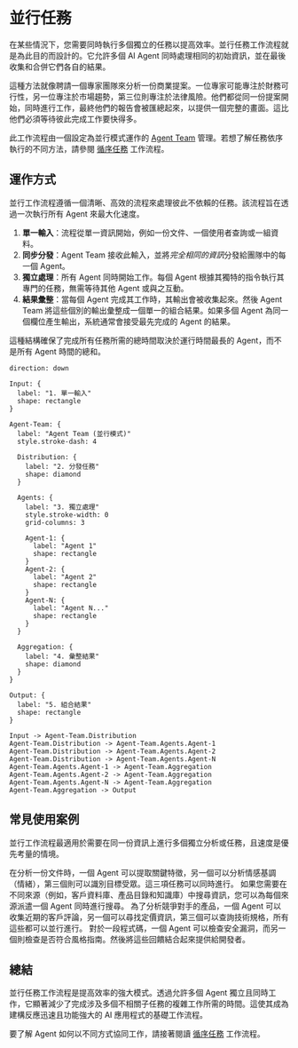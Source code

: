 # 並行任務

在某些情況下，您需要同時執行多個獨立的任務以提高效率。並行任務工作流程就是為此目的而設計的。它允許多個 AI Agent 同時處理相同的初始資訊，並在最後收集和合併它們各自的結果。

這種方法就像聘請一個專家團隊來分析一份商業提案。一位專家可能專注於財務可行性，另一位專注於市場趨勢，第三位則專注於法律風險。他們都從同一份提案開始，同時進行工作，最終他們的報告會被匯總起來，以提供一個完整的畫面。這比他們必須等待彼此完成工作要快得多。

此工作流程由一個設定為並行模式運作的 [Agent Team](./user-guide-understanding-agents-agent-teams.md) 管理。若想了解任務依序執行的不同方法，請參閱 [循序任務](./user-guide-common-workflows-sequential-tasks.md) 工作流程。

## 運作方式

並行工作流程遵循一個清晰、高效的流程來處理彼此不依賴的任務。該流程旨在透過一次執行所有 Agent 來最大化速度。

1.  **單一輸入**：流程從單一資訊開始，例如一份文件、一個使用者查詢或一組資料。
2.  **同步分發**：Agent Team 接收此輸入，並將*完全相同的資訊*分發給團隊中的每一個 Agent。
3.  **獨立處理**：所有 Agent 同時開始工作。每個 Agent 根據其獨特的指令執行其專門的任務，無需等待其他 Agent 或與之互動。
4.  **結果彙整**：當每個 Agent 完成其工作時，其輸出會被收集起來。然後 Agent Team 將這些個別的輸出彙整成一個單一的組合結果。如果多個 Agent 為同一個欄位產生輸出，系統通常會接受最先完成的 Agent 的結果。

這種結構確保了完成所有任務所需的總時間取決於運行時間最長的 Agent，而不是所有 Agent 時間的總和。

```d2
direction: down

Input: {
  label: "1. 單一輸入"
  shape: rectangle
}

Agent-Team: {
  label: "Agent Team (並行模式)"
  style.stroke-dash: 4

  Distribution: {
    label: "2. 分發任務"
    shape: diamond
  }

  Agents: {
    label: "3. 獨立處理"
    style.stroke-width: 0
    grid-columns: 3

    Agent-1: { 
      label: "Agent 1"
      shape: rectangle 
    }
    Agent-2: { 
      label: "Agent 2"
      shape: rectangle 
    }
    Agent-N: {
      label: "Agent N..."
      shape: rectangle
    }
  }

  Aggregation: {
    label: "4. 彙整結果"
    shape: diamond
  }
}

Output: {
  label: "5. 組合結果"
  shape: rectangle
}

Input -> Agent-Team.Distribution
Agent-Team.Distribution -> Agent-Team.Agents.Agent-1
Agent-Team.Distribution -> Agent-Team.Agents.Agent-2
Agent-Team.Distribution -> Agent-Team.Agents.Agent-N
Agent-Team.Agents.Agent-1 -> Agent-Team.Aggregation
Agent-Team.Agents.Agent-2 -> Agent-Team.Aggregation
Agent-Team.Agents.Agent-N -> Agent-Team.Aggregation
Agent-Team.Aggregation -> Output

```

## 常見使用案例

並行工作流程最適用於需要在同一份資訊上進行多個獨立分析或任務，且速度是優先考量的情境。

<x-cards data-columns="2">
  <x-card data-title="多視角內容分析" data-icon="lucide:scan-text">
    在分析一份文件時，一個 Agent 可以提取關鍵特徵，另一個可以分析情感基調（情緒），第三個則可以識別目標受眾。這三項任務可以同時進行。
  </x-card>
  <x-card data-title="並行資料查詢" data-icon="lucide:database-zap">
    如果您需要在不同來源（例如，客戶資料庫、產品目錄和知識庫）中搜尋資訊，您可以為每個來源派遣一個 Agent 同時進行搜尋。
  </x-card>
  <x-card data-title="競爭分析" data-icon="lucide:bar-chart-3">
    為了分析競爭對手的產品，一個 Agent 可以收集近期的客戶評論，另一個可以尋找定價資訊，第三個可以查詢技術規格，所有這些都可以並行進行。
  </x-card>
  <x-card data-title="程式碼審查" data-icon="lucide:code-2">
    對於一段程式碼，一個 Agent 可以檢查安全漏洞，而另一個則檢查是否符合風格指南。然後將這些回饋結合起來提供給開發者。
  </x-card>
</x-cards>

## 總結

並行任務工作流程是提高效率的強大模式。透過允許多個 Agent 獨立且同時工作，它顯著減少了完成涉及多個不相關子任務的複雜工作所需的時間。這使其成為建構反應迅速且功能強大的 AI 應用程式的基礎工作流程。

要了解 Agent 如何以不同方式協同工作，請接著閱讀 [循序任務](./user-guide-common-workflows-sequential-tasks.md) 工作流程。